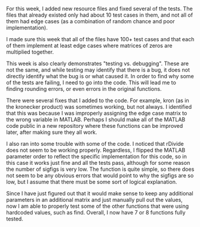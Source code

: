 For this week, I added new resource files and fixed several of the tests. The files that already existed only had about 10 test cases in them, and not all of them had edge cases (as a combination of random chance and poor implementation). 

I made sure this week that all of the files have 100+ test cases and that each of them implement at least edge cases where matrices of zeros are multiplied together. 

This week is also clearly demonstrates "testing vs. debugging". These are not the same, and while testing may identify that there is a bug, it does not directly identify what the bug is or what caused it. In order to find why some of the tests are failing, I need to go into the code. This will lead me to finding rounding errors, or even errors in the original functions.

There were several fixes that I added to the code. For example, kron (as in the kronecker product) was sometimes working, but not always. I identified that this was because I was improperly assigning the edge case matrix to the wrong variable in MATLAB. Perhaps I should make all of the MATLAB code public in a new repository where these functions can be improved later, after making sure they all work.

I also ran into some trouble with some of the code. I noticed that rDivide does not seem to be working properly. Regardless, I flipped the MATLAB parameter order to reflect the specific implementation for this code, so in this case it works just fine and all the tests pass, although for some reason the number of sigfigs is very low. The function is quite simple, so there does not seem to be any obvious errors that would point to why the sigfigs are so low, but I assume that there must be some sort of logical explanation. 

Since I have just figured out that it would make sense to keep any additional parameters in an additional matrix and just manually pull out the values, now I am able to properly test some of the other functions that were using hardcoded values, such as find. Overall, I now have 7 or 8 functions fully tested.
